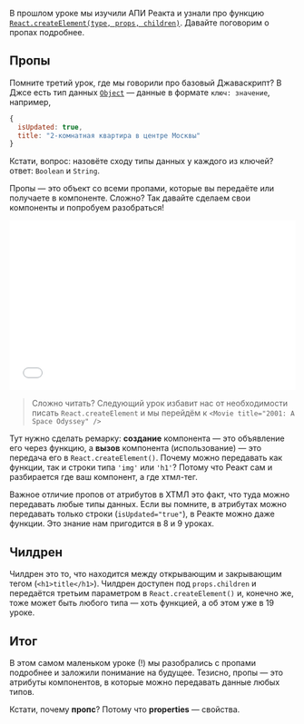 В прошлом уроке мы изучили АПИ Реакта и узнали про функцию [`React.createElement(type, props, children)`](https://reactjs.org/docs/react-api.html#createelement). Давайте поговорим о пропах подробнее.

## Пропы

Помните третий урок, где мы говорили про базовый Джаваскрипт? В Джсе есть тип данных [`Object`](https://developer.mozilla.org/en-US/docs/Web/JavaScript/Reference/Global_Objects/Object) — данные в формате `ключ: значение`, например,

```js
{
  isUpdated: true,
  title: "2-комнатная квартира в центре Москвы"
}
```

Кстати, вопрос: назовёте сходу типы данных у каждого из ключей? ответ: `Boolean` и `String`.

Пропы — это объект со всеми пропами, которые вы передаёте или получаете в компоненте. Сложно? Так давайте сделаем свои компоненты и попробуем разобраться!

<iframe width="100%" height="300" src="//jsfiddle.net/yd2s3md4/10/embedded/js,html,result/" allowpaymentrequest allowfullscreen="allowfullscreen" frameborder="0"></iframe>

> Сложно читать? Следующий урок избавит нас от необходимости писать `React.createElement` и мы перейдём к `<Movie title="2001: A Space Odyssey" />`

Тут нужно сделать ремарку: **создание** компонента — это объявление его через функцию, а **вызов** компонента (использование) — это передача его в `React.createElement()`. Почему можно передавать как функции, так и строки типа `'img'` или `'h1'`? Потому что Реакт сам и разбирается где ваш компонент, а где хтмл-тег.

Важное отличие пропов от атрибутов в ХТМЛ это факт, что туда можно передавать любые типы данных. Если вы помните, в атрибутах можно передавать только строки (`isUpdated="true"`), в Реакте можно даже функции. Это знание нам пригодится в 8 и 9 уроках.

## Чилдрен

Чилдрен это то, что находится между открывающим и закрывающим тегом (`<h1>title</h1>`). Чилдрен доступен под `props.children` и передаётся третьим параметром в `React.createElement()` и, конечно же, тоже может быть любого типа — хоть функцией, а об этом уже в 19 уроке.

## Итог

В этом самом маленьком уроке (!) мы разобрались с пропами подробнее и заложили понимание на будущее. Тезисно, пропы — это атрибуты компонентов, в которые можно передавать данные любых типов.

Кстати, почему **пропс**? Потому что **properties** — свойства.
<!--stackedit_data:
eyJoaXN0b3J5IjpbMTAyMDkyNjg4MF19
-->